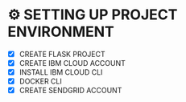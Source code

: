 # ⚙️ SETTING UP PROJECT ENVIRONMENT

- [x] CREATE FLASK PROJECT
- [x] CREATE IBM CLOUD ACCOUNT
- [x] INSTALL IBM CLOUD CLI
- [x] DOCKER CLI
- [x] CREATE SENDGRID ACCOUNT
